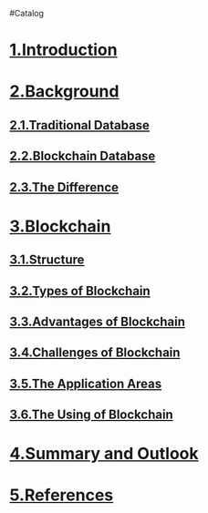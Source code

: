 #Catalog

# [1.Introduction](1.0.Introduction.md)
# [2.Background](2.0.Background.md)
## [2.1.Traditional Database](2.1.Traditional_Database.md)
## [2.2.Blockchain Database](2.2.Blockchain_Database.md)
## [2.3.The Difference](2.3.The_Difference.md)
# [3.Blockchain](3.0.Blockchain.md)
## [3.1.Structure](3.1.Structure.md)
## [3.2.Types of Blockchain](3.2.Types_of_Blockchain.md)
## [3.3.Advantages of Blockchain](3.3.Advantages_of_Blockchain.md)
## [3.4.Challenges of Blockchain](3.4.Challenges_of_Blockchain.md)
## [3.5.The Application Areas](3.5.The_Application_Areas.md)
## [3.6.The Using of Blockchain](3.6.The_Using_of_Blockchain.md)
# [4.Summary and Outlook](4.0.Summary_and_Outlook.md)
# [5.References](5.0.References.md)

